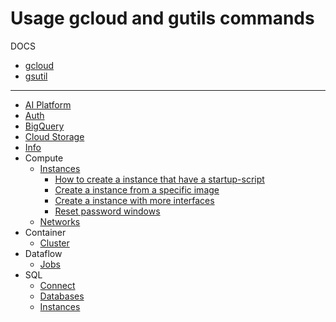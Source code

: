 # Usage gcloud and gutils commands

DOCS
- [gcloud](https://cloud.google.com/sdk/gcloud/reference)
- [gsutil](https://cloud.google.com/storage/docs/gsutil)

____


- [AI Platform](AI%20Platform/ai-platform.md)
- [Auth](auth.md)
- [BigQuery](BigQuery/bigquery.md)
- [Cloud Storage](gsutil/cloud_storage.md)
- [Info](info.md)
- Compute
    - [Instances](compute/instances.md)
        - [How to create a instance that have a startup-script](https://github.com/dfrnks/gcloud-usage-examples/blob/main/compute/instances.md#how-to-create-a-instance-that-have-a-startup-script)
        - [Create a instance from a specific image](https://github.com/dfrnks/gcloud-usage-examples/blob/main/compute/instances.md#create-a-instance-from-a-specific-image)
        - [Create a instance with more interfaces](https://github.com/dfrnks/gcloud-usage-examples/blob/main/compute/instances.md#create-a-instance-with-more-interfaces)
        - [Reset password windows](https://github.com/dfrnks/gcloud-usage-examples/blob/main/compute/instances.md#reset-password-windows)
    - [Networks](compute/networks.md)
- Container
    - [Cluster](container/cluster.md)
- Dataflow
    - [Jobs](Dataflow/jobs.md)
- SQL
    - [Connect](sql/connect.md)
    - [Databases](sql/databases.md)
    - [Instances](sql/instances.md)
